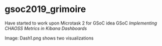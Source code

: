 # gsoc2019_grimoire

Have started to work upon Microtask 2 for GSoC idea GSoC *Implementing CHAOSS Metrics in Kibana Dashboards*

Image: Dash1.png shows two visualizations 
